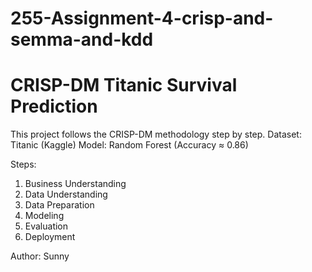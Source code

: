 # 255-Assignment-4-crisp-and-semma-and-kdd

# CRISP-DM Titanic Survival Prediction
This project follows the CRISP-DM methodology step by step.
Dataset: Titanic (Kaggle)
Model: Random Forest (Accuracy ≈ 0.86)

Steps:
1. Business Understanding
2. Data Understanding
3. Data Preparation
4. Modeling
5. Evaluation
6. Deployment

Author: Sunny
